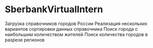 # SberbankVirtualIntern
Загрузка справочников городов России
Реализация нескольких вариантов сортировки данных справочника
Поиск города с наибольшим количеством жителей
Поиск количества городов в разрезе регионов
